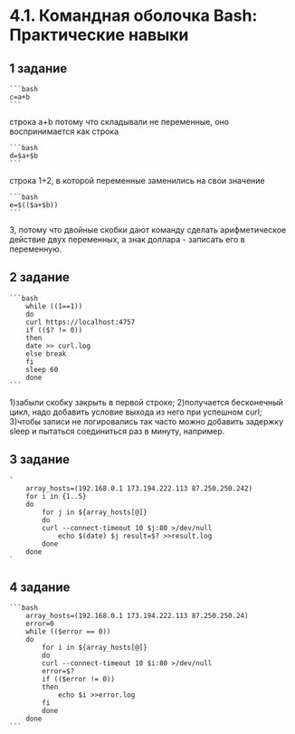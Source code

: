 # 4.1. Командная оболочка Bash: Практические навыки

## 1 задание
	```bash
	c=a+b
	```

строка a+b потому что складывали не переменные, оно воспринимается как строка

	```bash
	d=$a+$b
	```

строка 1+2, в которой переменные заменились на свои значение

	```bash
	e=$(($a+$b))
	```		

3, потому что двойные скобки дают команду сделать арифметическое действие двух переменных, а знак доллара - записать его в переменную.

## 2 задание
	```bash
		while ((1==1))
		do
		curl https://localhost:4757
		if (($? != 0))
		then
		date >> curl.log
		else break
		fi
		sleep 60		
		done
	```	

1)забыли скобку закрыть в первой строке;
2)получается бесконечный цикл, надо добавить условие выхода из него при успешном curl;
3)чтобы записи не логировались так часто можно добавить задержку sleep и пытаться соединиться раз в минуту, например.

## 3 задание
	`
		array_hosts=(192.168.0.1 173.194.222.113 87.250.250.242)
		for i in {1..5}
		do
		    for j in ${array_hosts[@]}
		    do
			curl --connect-timeout 10 $j:80 >/dev/null
		        echo $(date) $j result=$? >>result.log
		    done
		done
	`	
## 4 задание
	```bash
		array_hosts=(192.168.0.1 173.194.222.113 87.250.250.24)
		error=0
		while (($error == 0))
		do
		    for i in ${array_hosts[@]}
		    do
			curl --connect-timeout 10 $i:80 >/dev/null
			error=$?
			if (($error != 0))
			then
			    echo $i >>error.log
			fi
		    done
		done
	```	
